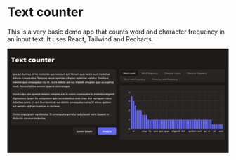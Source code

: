 # Text counter

This is a very basic demo app that counts word and character frequency in an input text.
It uses React, Tailwind and Recharts.

![A preview of this text counter app](./screenshot.png)
